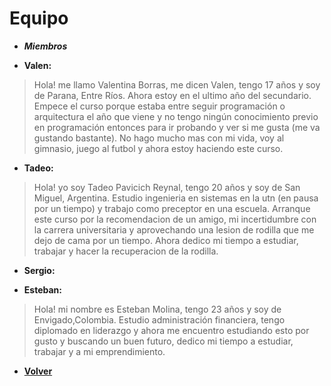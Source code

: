 # Equipo

+ ***Miembros***

+ **Valen:**  
> Hola! me llamo Valentina Borras, me dicen Valen, tengo 17 años y soy de Parana, Entre Ríos. Ahora estoy en el ultimo año del secundario. Empece el curso porque estaba entre seguir programación o arquitectura el año que viene y no tengo ningún conocimiento previo en programación entonces para ir probando y ver si me gusta (me va gustando bastante). No hago mucho mas con mi vida, voy al gimnasio, juego al futbol y ahora estoy haciendo este curso.

+ **Tadeo:**
 > Hola! yo soy Tadeo Pavicich Reynal, tengo 20 años y soy de San Miguel, Argentina. Estudio ingenieria en sistemas en la utn (en pausa por un tiempo) y trabajo como preceptor en una escuela. Arranque este curso por la recomendacion de un amigo, mi incertidumbre con la carrera universitaria y aprovechando una lesion de rodilla que me dejo de cama por un tiempo. Ahora dedico mi tiempo a estudiar, trabajar y hacer la recuperacion de la rodilla.

+ **Sergio:**
 > 

+ **Esteban:**
 > Hola! mi nombre es Esteban Molina, tengo 23 años y soy de Envigado,Colombia. Estudio administración financiera, tengo diplomado en liderazgo y ahora me encuentro estudiando esto por gusto y buscando un buen futuro, dedico mi tiempo a estudiar, trabajar y a mi emprendimiento.

+ [**Volver**](../README.md)
